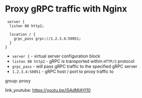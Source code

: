 # Proxy gRPC traffic with Nginx

```nginx
 server {
  listen 80 http2;

  location / {
    grpc_pass grpc://1.2.3.4:50051;
  }
}
```

- `server {` - virtual server configuration block
- `listen 80 http2` - gRPC is transported within `HTTP/2` protocol
- `grpc_pass` - will pass gRPC traffic to the specified gRPC server
- `1.2.3.4:50051` - gRPC host / port to proxy traffic to

group: proxy


link_youtube: https://youtu.be/i5AdMiAYI10
